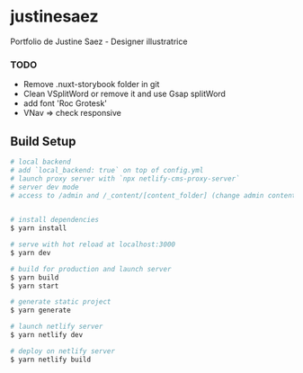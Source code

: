 # justinesaez
Portfolio de Justine Saez - Designer illustratrice

### TODO
- Remove .nuxt-storybook folder in git 
- Clean VSplitWord or remove it and use Gsap splitWord
- add font 'Roc Grotesk'
- VNav => check responsive

## Build Setup

```bash
# local backend 
# add `local_backend: true` on top of config.yml
# launch proxy server with `npx netlify-cms-proxy-server`
# server dev mode 
# access to /admin and /_content/[content_folder] (change admin content for reload/access api)

 
# install dependencies
$ yarn install

# serve with hot reload at localhost:3000
$ yarn dev

# build for production and launch server
$ yarn build
$ yarn start

# generate static project
$ yarn generate

# launch netlify server
$ yarn netlify dev

# deploy on netlify server
$ yarn netlify build


```
